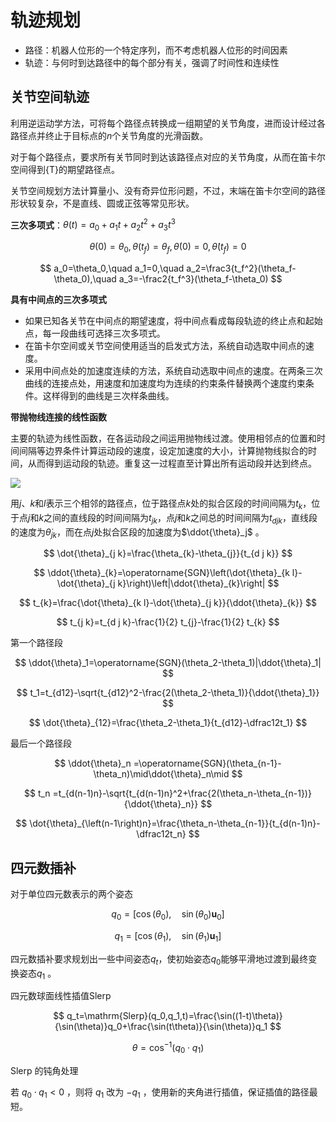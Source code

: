 # 轨迹规划

- 路径：机器人位形的一个特定序列，而不考虑机器人位形的时间因素
- 轨迹：与何时到达路径中的每个部分有关，强调了时间性和连续性

## 关节空间轨迹

利用逆运动学方法，可将每个路径点转换成一组期望的关节角度，进而设计经过各路径点并终止于目标点的$n$个关节角度的光滑函数。

对于每个路径点，要求所有关节同时到达该路径点对应的关节角度，从而在笛卡尔空间得到{T}的期望路径点。

关节空间规划方法计算量小、没有奇异位形问题，不过，末端在笛卡尔空间的路径形状较复杂，不是直线、圆或正弦等常见形状。

**三次多项式**：$\theta(t)=a_0+a_1t+a_2t^2+a_3t^3$

$$
\theta(0)=\theta_0,\theta(t_f)=\theta_f,\dot{\theta}(0)=0,\dot{\theta}(t_f)=0
$$

$$
a_0=\theta_0,\quad a_1=0,\quad a_2=\frac3{t_f^2}(\theta_f-\theta_0),\quad a_3=-\frac2{t_f^3}(\theta_f-\theta_0)
$$

**具有中间点的三次多项式**

- 如果已知各关节在中间点的期望速度，将中间点看成每段轨迹的终止点和起始点，每一段曲线可选择三次多项式。
- 在笛卡尔空间或关节空间使用适当的启发式方法，系统自动选取中间点的速度。
- 采用中间点处的加速度连续的方法，系统自动选取中间点的速度。在两条三次曲线的连接点处，用速度和加速度均为连续的约束条件替换两个速度约束条件。这样得到的曲线是三次样条曲线。

**带抛物线连接的线性函数**

主要的轨迹为线性函数，在各运动段之间运用抛物线过渡。使用相邻点的位置和时间间隔等边界条件计算运动段的速度，设定加速度的大小，计算抛物线拟合的时间，从而得到运动段的轨迹。重复这一过程直至计算出所有运动段并达到终点。

![](PasteImage/2024-03-29-08-56-51.png)

用$j$、$k$和$l$表示三个相邻的路径点，位于路径点$k$处的拟合区段的时间间隔为$t_k$，位于点$j$和$k$之间的直线段的时间间隔为$t_{jk}$，点$j$和$k$之间总的时间间隔为$t_{djk}$，直线段的速度为$\dot{\theta}_{jk}$，而在点$j$处拟合区段的加速度为$\ddot{\theta}_j$ 。

$$
\dot{\theta}_{j k}=\frac{\theta_{k}-\theta_{j}}{t_{d j k}}
$$

$$
\ddot{\theta}_{k}=\operatorname{SGN}\left(\dot{\theta}_{k l}-\dot{\theta}_{j k}\right)\left|\ddot{\theta}_{k}\right|
$$

$$
t_{k}=\frac{\dot{\theta}_{k l}-\dot{\theta}_{j k}}{\ddot{\theta}_{k}}
$$

$$
t_{j k}=t_{d j k}-\frac{1}{2} t_{j}-\frac{1}{2} t_{k}
$$

第一个路径段

$$
\ddot{\theta}_1=\operatorname{SGN}(\theta_2-\theta_1)|\ddot{\theta}_1|
$$

$$
t_1=t_{d12}-\sqrt{t_{d12}^2-\frac{2(\theta_2-\theta_1)}{\ddot{\theta}_1}}
$$

$$
\dot{\theta}_{12}=\frac{\theta_2-\theta_1}{t_{d12}-\dfrac12t_1}
$$

最后一个路径段

$$
\ddot{\theta}_n =\operatorname{SGN}(\theta_{n-1}-\theta_n)\mid\ddot{\theta}_n\mid
$$

$$
t_n =t_{d(n-1)n}-\sqrt{t_{d(n-1)n}^2+\frac{2(\theta_n-\theta_{n-1})}{\ddot{\theta}_n}}
$$

$$
\dot{\theta}_{\left(n-1\right)n}=\frac{\theta_n-\theta_{n-1}}{t_{d(n-1)n}-\dfrac12t_n}
$$



## 四元数插补

对于单位四元数表示的两个姿态

$$
q_0=\left[\cos(\theta_0),\quad\sin(\theta_0)\mathbf{u}_0\right]
$$

$$
q_1=\left[\cos(\theta_1),\quad\sin(\theta_1)\mathbf{u}_1\right]
$$

四元数插补要求规划出一些中间姿态$q_t$，使初始姿态$q_{0}$能够平滑地过渡到最终变换姿态$q_{1}$ 。

四元数球面线性插值Slerp

$$
q_t=\mathrm{Slerp}(q_0,q_1,t)=\frac{\sin((1-t)\theta)}{\sin(\theta)}q_0+\frac{\sin(t\theta)}{\sin(\theta)}q_1
$$

$$
\theta=\cos^{-1}(q_0\cdot q_1)
$$

Slerp 的钝角处理

若 $q_0\cdot q_1<0$ ，则将 $q_1$ 改为 $-q_1$ ，使用新的夹角进行插值，保证插值的路径最短。



